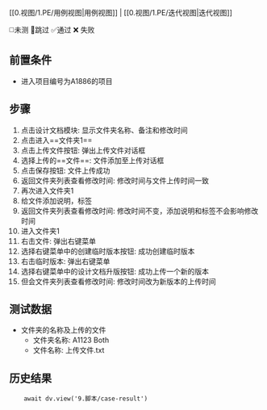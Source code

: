 [[0.视图/1.PE/用例视图|用例视图]] | [[0.视图/1.PE/迭代视图|迭代视图]]

 ◻️未测    🚫跳过     ✅通过    ❌ 失败
## 前置条件

- 进入项目编号为A1886的项目

## 步骤

1. 点击设计文档模块: 显示文件夹名称、备注和修改时间
2. 点击进入==文件夹1==
3. 点击上传文件按钮: 弹出上传文件对话框
4. 选择上传的==文件==: 文件添加至上传对话框
5. 点击保存按钮: 文件上传成功
6. 返回文件夹列表查看修改时间: 修改时间与文件上传时间一致
7. 再次进入文件夹1
8. 给文件添加说明，标签
9. 返回文件夹列表查看修改时间: 修改时间不变，添加说明和标签不会影响修改时间
10. 进入文件夹1
11. 右击文件: 弹出右键菜单
12. 选择右键菜单中的创建临时版本按钮: 成功创建临时版本
13. 右击临时版本: 弹出右键菜单
14. 选择右键菜单中的设计文档升版按钮: 成功上传一个新的版本
15. 但会文件夹列表查看修改时间: 修改时间改为新版本的上传时间

## 测试数据

- 文件夹的名称及上传的文件
	- 文件夹名称: A1123 Both
	- 文件名称: 上传文件.txt

## 历史结果

```dataviewjs
    await dv.view('9.脚本/case-result')
```
